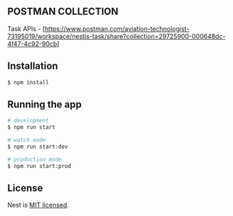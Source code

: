 ## POSTMAN COLLECTION

Task APIs - [https://www.postman.com/aviation-technologist-73195019/workspace/nestjs-task/share?collection=29725900-000648dc-4f47-4c92-90cb]


## Installation

```bash
$ npm install
```

## Running the app

```bash
# development
$ npm run start

# watch mode
$ npm run start:dev

# production mode
$ npm run start:prod
```

## License

Nest is [MIT licensed](LICENSE).

